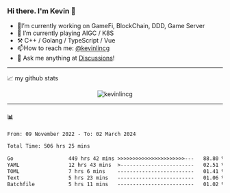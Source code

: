### Hi there. I'm Kevin 👋

- 🔭I’m currently working on GameFi, BlockChain, DDD, Game Server
- 🌱 I’m currently playing AIGC / K8S
-   :hammer_and_pick: C++ / Golang / TypeScript / Vue
- 📫How to reach me: [@kevinlincg](https://twitter.com/kevinlincg) 
-   :thought_balloon: Ask me anything at [Discussions](https://github.com/kevinlincg/kevinlincg/discussions/new)!

---

📈 my github stats

<p align="center"> <img src="https://github-readme-stats-ouuan.vercel.app/api?username=kevinlincg&theme=dark&show_icons=true&count_private=true" alt="kevinlincg" />

---

#### :bar_chart: 

<!--START_SECTION:waka-->

```txt
From: 09 November 2022 - To: 02 March 2024

Total Time: 506 hrs 25 mins

Go                  449 hrs 42 mins >>>>>>>>>>>>>>>>>>>>>>---   88.80 %
YAML                12 hrs 43 mins  >------------------------   02.51 %
TOML                7 hrs 6 mins    -------------------------   01.41 %
Text                5 hrs 23 mins   -------------------------   01.06 %
Batchfile           5 hrs 11 mins   -------------------------   01.02 %
```

<!--END_SECTION:waka-->
